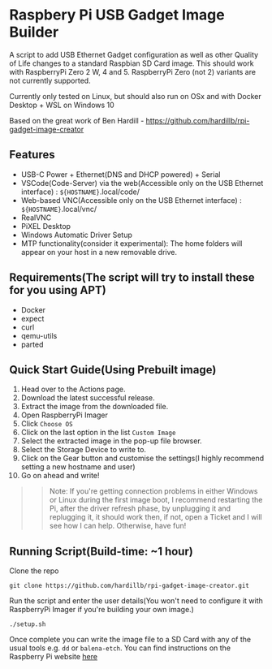 # Raspbery Pi USB Gadget Image Builder

A script to add USB Ethernet Gadget configuration as well as other Quality of Life changes to a standard Raspbian SD Card image. 
This should work with RaspberryPi Zero 2 W, 4 and 5. RaspberryPi Zero (not 2) variants are not currently supported.

Currently only tested on Linux, but should also run on OSx and with Docker Desktop + WSL on Windows 10

Based on the great work of Ben Hardill - https://github.com/hardillb/rpi-gadget-image-creator

## Features
 - USB-C Power + Ethernet(DNS and DHCP powered) + Serial
 - VSCode(Code-Server) via the web(Accessible only on the USB Ethernet interface) : ```${HOSTNAME}```.local/code/
 - Web-based VNC(Accessible only on the USB Ethernet interface) : ```${HOSTNAME}```.local/vnc/
 - RealVNC
 - PiXEL Desktop
 - Windows Automatic Driver Setup
 - MTP functionality(consider it experimental): The home folders will appear on your host in a new removable drive.


## Requirements(The script will try to install these for you using APT)

 - Docker
 - expect
 - curl
 - qemu-utils
 - parted

## Quick Start Guide(Using Prebuilt image)
1. Head over to the Actions page.
2. Download the latest successful release.
3. Extract the image from the downloaded file.
4. Open RaspberryPi Imager
5. Click ```Choose OS```
6. Click on the last option in the list ```Custom Image```
7. Select the extracted image in the pop-up file browser.
8. Select the Storage Device to write to.
9. Click on the Gear button and customise the settings(I highly recommend setting a new hostname and user)
10. Go on ahead and write!
>> Note: If you're getting connection problems in either Windows or Linux during the first image boot, I recommend restarting the Pi, after the driver refresh phase, by unplugging it and replugging it, it should work then, if not, open a Ticket and I will see how I can help. Otherwise, have fun!



## Running Script(Build-time: ~1 hour)
Clone the repo

```
git clone https://github.com/hardillb/rpi-gadget-image-creator.git
```
Run the script and enter the user details(You won't need to configure it with RaspberryPi Imager if you're building your own image.)
```
./setup.sh
```


Once complete you can write the image file to a SD Card with any of the usual tools e.g. `dd` or `balena-etch`.
You can find instructions on the Raspberry Pi website [here](https://www.raspberrypi.org/documentation/installation/installing-images/README.md)
